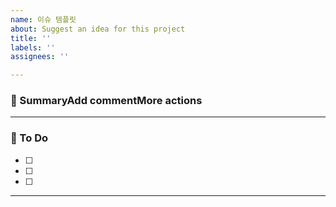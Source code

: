 ```yaml
---
name: 이슈 템플릿
about: Suggest an idea for this project
title: ''
labels: ''
assignees: ''

---
```


### 🚀 SummaryAdd commentMore actions

<!-- A brief description of the issue. -->

---

### 📝 To Do

<!-- Write what you need to do -->

- [ ]
- [ ]
- [ ]

---
